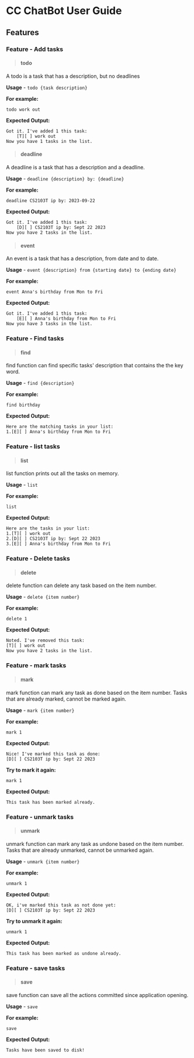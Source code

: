 # CC ChatBot User Guide

## Features

### Feature - Add tasks
> #### todo 
A todo is a task that has a description, but no deadlines

**Usage** - `todo {task description}`

**For example:**

`todo work out`

**Expected Output:**

```
Got it. I've added 1 this task:
    [T][ ] work out
Now you have 1 tasks in the list.
```

>#### deadline

A deadline is a task that has a description and a deadline.

**Usage** - `deadline {description} by: {deadline}`

**For example:**

`deadline CS2103T ip by: 2023-09-22`

**Expected Output:**

```
Got it. I've added 1 this task:
    [D][ ] CS2103T ip by: Sept 22 2023
Now you have 2 tasks in the list.
```

>#### event

An event is a task that has a description, from date and to date.

**Usage** - `event {description} from {starting date} to {ending date}`

**For example:**

`event Anna's birthday from Mon to Fri`

**Expected Output:**

```
Got it. I've added 1 this task:
    [E][ ] Anna's birthday from Mon to Fri
Now you have 3 tasks in the list.
```

### Feature - Find tasks
>#### find

find function can find specific tasks' description that contains the the key word.

**Usage** - `find {description}`

**For example:**

`find birthday`

**Expected Output:**

```
Here are the matching tasks in your list:  
1.[E][ ] Anna's birthday from Mon to Fri
```
### Feature - list tasks
>#### list

list function prints out all the tasks on memory.

**Usage** - `list`

**For example:**

`list`

**Expected Output:**

```.
Here are the tasks in your list:
1.[T][ ] work out
2.[D][ ] CS2103T ip by: Sept 22 2023
3.[E][ ] Anna's birthday from Mon to Fri
```
### Feature - Delete tasks
>#### delete

delete function can delete any task based on the item number.

**Usage** - `delete {item number}`

**For example:**

`delete 1`

**Expected Output:**

```
Noted. I've removed this task:
[T][ ] work out
Now you have 2 tasks in the list.
```

### Feature - mark tasks
>#### mark

mark function can mark any task as done based on the item number.
Tasks that are already marked, cannot be marked again.  

**Usage** - `mark {item number}`

**For example:**

`mark 1`

**Expected Output:**

```
Nice! I've marked this task as done:
[D][ ] CS2103T ip by: Sept 22 2023
```

**Try to mark it again:**

`mark 1`

**Expected Output:**

```
This task has been marked already.
```


### Feature - unmark tasks
>#### unmark

unmark function can mark any task as undone based on the item number.
Tasks that are already unmarked, cannot be unmarked again.

**Usage** - `unmark {item number}`

**For example:**

`unmark 1`

**Expected Output:**

```
OK, i've marked this task as not done yet:  
[D][ ] CS2103T ip by: Sept 22 2023
```

**Try to unmark it again:**

`unmark 1`

**Expected Output:**

```
This task has been marked as undone already.
```


### Feature - save tasks
>#### save

save function can save all the actions committed since application opening.

**Usage** - `save`

**For example:**

`save`

**Expected Output:**

```
Tasks have been saved to disk!
```